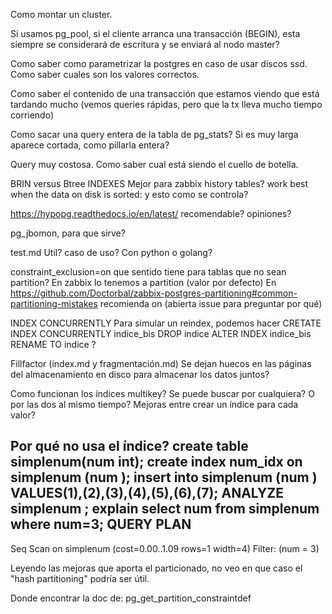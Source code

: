Como montar un cluster.

Si usamos pg_pool, si el cliente arranca una transacción (BEGIN), esta siempre se considerará de escritura y se enviará al nodo master?

Como saber como parametrizar la postgres en caso de usar discos ssd. Como saber cuales son los valores correctos.

Como saber el contenido de una transacción que estamos viendo que está tardando mucho (vemos queries rápidas, pero que la tx lleva mucho tiempo corriendo)

Como sacar una query entera de la tabla de pg_stats?
Si es muy larga aparece cortada, como pillarla entera?


Query muy costosa. Como saber cual está siendo el cuello de botella.


BRIN versus Btree INDEXES
Mejor para zabbix history tables?
  work best when the data on disk is sorted: y esto como se controla?



https://hypopg.readthedocs.io/en/latest/
recomendable? opiniones?

pg_jbomon, para que sirve?


test.md Util? caso de uso? Con python o golang?


constraint_exclusion=on
que sentido tiene para tablas que no sean partition?
En zabbix lo tenemos a partition (valor por defecto)
En https://github.com/Doctorbal/zabbix-postgres-partitioning#common-partitioning-mistakes recomienda on (abierta issue para preguntar por qué)


INDEX CONCURRENTLY
Para simular un reindex, podemos hacer
CRETATE INDEX CONCURRENTLY indice_bis
DROP indice
ALTER INDEX indice_bis RENAME TO indice
?


Fillfactor (index.md y fragmentación.md)
Se dejan huecos en las páginas del almacenamiento en disco para almacenar los datos juntos?



Como funcionan los índices multikey?
Se puede buscar por cualquiera? O por las dos al mismo tiempo?
Mejoras entre crear un índice para cada valor?



Por qué no usa el índice?
create table simplenum(num int);
create index num_idx on simplenum (num );
insert into simplenum (num ) VALUES(1),(2),(3),(4),(5),(6),(7);
ANALYZE simplenum ;
explain select num from simplenum where num=3;
                       QUERY PLAN
---------------------------------------------------------
 Seq Scan on simplenum  (cost=0.00..1.09 rows=1 width=4)
   Filter: (num = 3)



Leyendo las mejoras que aporta el particionado, no veo en que caso el "hash partitioning" podría ser útil.



Donde encontrar la doc de: pg_get_partition_constraintdef
